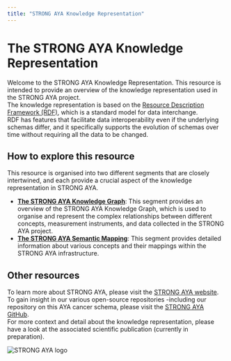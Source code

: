 ```yaml
---
title: "STRONG AYA Knowledge Representation"
---
```


# The STRONG AYA Knowledge Representation

Welcome to the STRONG AYA Knowledge Representation.
This resource is intended to provide an overview of the knowledge representation used in the STRONG AYA project.  
The knowledge representation is based on the [Resource Description Framework (RDF)](https://www.w3.org/RDF/),
which is a standard model for data interchange.  
RDF has features that facilitate data interoperability even if the underlying schemas differ,
and it specifically supports the evolution of schemas over time without requiring all the
data to be changed.

## How to explore this resource

This resource is organised into two different segments that are closely intertwined,
and each provide a crucial aspect of the knowledge representation in STRONG AYA.

- **[The STRONG AYA Knowledge Graph](/AYA-cancer-semantic-map/AYA-cancer-data-schema/Knowledge_Graph/)**: This segment provides an
  overview of the STRONG AYA Knowledge Graph, which is used to organise and represent the complex relationships between
  different concepts, measurement instruments, and data collected in the STRONG AYA project.
- **[The STRONG AYA Semantic Mapping](/AYA-cancer-semantic-map/AYA-cancer-data-schema/Semantic%20Mapping/)**: This segment provides detailed information
  about various concepts and their mappings within the STRONG AYA infrastructure.

## Other resources

To learn more about STRONG AYA, please visit the [STRONG AYA website](https://strongaya.eu/).  
To gain insight in our various open-source repositories -including our repository on this AYA cancer schema,
please visit the [STRONG AYA GitHub](https://github.com/STRONGAYA).  
For more context and detail about the knowledge representation, please have a look at the associated scientific
publication (currently in preparation).

![STRONG AYA logo](/AYA-cancer-semantic-map/STRONG-AYA-web-logo.svg)